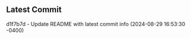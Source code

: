 
## Latest Commit
d1f7b7d - Update README with latest commit info (2024-08-29 16:53:30 -0400) <Yunxi-Zhou>
